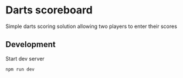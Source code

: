 # Darts scoreboard

Simple darts scoring solution allowing two players to enter their scores

## Development

Start dev server

```
npm run dev
```
